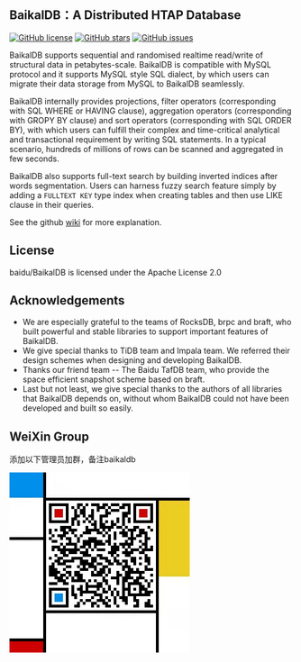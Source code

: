 ## BaikalDB：A Distributed HTAP Database
[![GitHub license](https://img.shields.io/github/license/baidu/BaikalDB?style=social)](https://github.com/baidu/BaikalDB/blob/master/LICENSE)
[![GitHub stars](https://img.shields.io/github/stars/baidu/BaikalDB?style=social)](https://github.com/baidu/BaikalDB/stargazers)
[![GitHub issues](https://img.shields.io/github/issues/baidu/BaikalDB?style=social)](https://github.com/baidu/BaikalDB/issues)

BaikalDB supports sequential and randomised realtime read/write of structural data in petabytes-scale.
BaikalDB is compatible with MySQL protocol and it supports MySQL style SQL dialect, by which users can migrate their data storage from MySQL to BaikalDB seamlessly.

BaikalDB internally provides projections, filter operators (corresponding with SQL WHERE or HAVING clause), aggregation operators (corresponding with GROPY BY clause) and sort operators (corresponding with SQL ORDER BY), with which users can fulfill their complex and time-critical analytical and transactional requirement by writing SQL statements. In a typical scenario, hundreds of millions of rows can be scanned and aggregated in few seconds.

BaikalDB also supports full-text search by building inverted indices after words segmentation. 
Users can harness fuzzy search feature simply by adding a `FULLTEXT KEY` type index when creating tables and then use LIKE clause in their queries.

See the github [wiki](https://github.com/baidu/BaikalDB/wiki) for more explanation.

## License
baidu/BaikalDB is licensed under the Apache License 2.0

## Acknowledgements
* We are especially grateful to the teams of RocksDB, brpc and braft, who built powerful and stable libraries to support important features of BaikalDB.
* We give special thanks to TiDB team and Impala team. We referred their design schemes when designing and developing BaikalDB.
* Thanks our friend team -- The Baidu TafDB team, who provide the space efficient snapshot scheme based on braft.
* Last but not least, we give special thanks to the authors of all libraries that BaikalDB depends on, without whom BaikalDB could not have been developed and built so easily.

## WeiXin Group
添加以下管理员加群，备注baikaldb

<img src="./qrcode.jpeg" width="320" />
